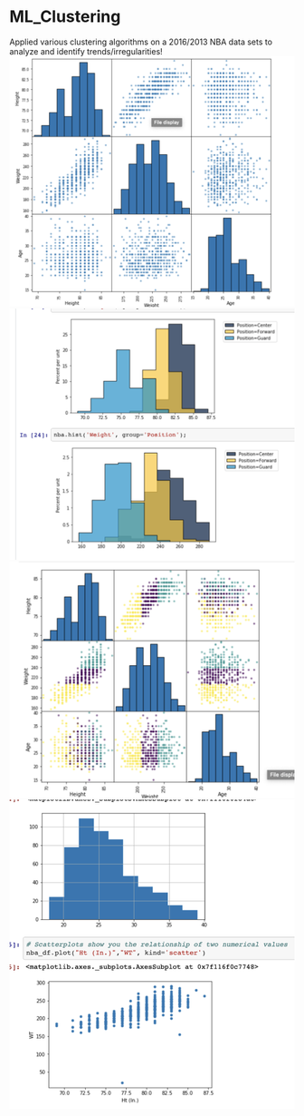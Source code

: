 # ML_Clustering
Applied various clustering algorithms on a 2016/2013 NBA  data sets to analyze and identify trends/irregularities!
![alt text](https://github.com/SrikarPrayaga06/ML_Clustering/blob/master/Screen%20Shot%202020-06-18%20at%2012.08.36%20PM.png)
![alt text](https://github.com/SrikarPrayaga06/ML_Clustering/blob/master/Screen%20Shot%202020-06-18%20at%2012.08.50%20PM.png)
![alt text](https://github.com/SrikarPrayaga06/ML_Clustering/blob/master/Screen%20Shot%202020-06-18%20at%2012.09.12%20PM.png)
![alt text](https://github.com/SrikarPrayaga06/ML_Clustering/blob/master/Screen%20Shot%202020-06-18%20at%2012.11.18%20PM.png)
